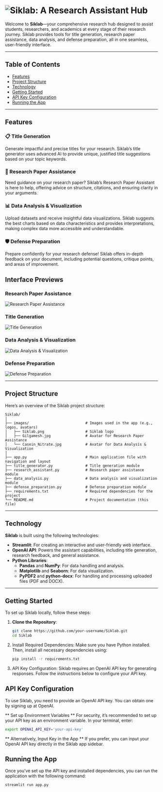# ![Siklab: A Research Assistant Hub](images/Siklab.png) 

Welcome to **Siklab**—your comprehensive research hub designed to assist students, researchers, and academics at every stage of their research journey. Siklab provides tools for title generation, research paper assistance, data analysis, and defense preparation, all in one seamless, user-friendly interface.

---

## Table of Contents

- [Features](#features)
- [Project Structure](#project-structure)
- [Technology](#technology)
- [Getting Started](#getting-started)
- [API Key Configuration](#api-key-configuration)
- [Running the App](#running-the-app)

---

## Features

### 📋 Title Generation
Generate impactful and precise titles for your research. Siklab’s title generator uses advanced AI to provide unique, justified title suggestions based on your topic keywords.

### 📑 Research Paper Assistance
Need guidance on your research paper? Siklab’s Research Paper Assistant is here to help, offering advice on structure, citations, and ensuring clarity in your arguments.

### 📊 Data Analysis & Visualization
Upload datasets and receive insightful data visualizations. Siklab suggests the best charts based on data characteristics and provides interpretations, making complex data more accessible and understandable.

### 🛡️ Defense Preparation
Prepare confidently for your research defense! Siklab offers in-depth feedback on your document, including potential questions, critique points, and areas of improvement.

## Interface Previews

### Research Paper Assistance
![Research Paper Assistance](images/research_paper_assistance.png)

### Title Generation
![Title Generation](images/title_generation.png)

### Data Analysis & Visualization
![Data Analysis & Visualization](images/data_analysis.png)

### Defense Preparation
![Defense Preparation](images/defense_preparation.png)

---

## Project Structure

Here’s an overview of the Siklab project structure:
```
Siklab/
│
├── images/                          # Images used in the app (e.g., logos, avatars)
│   ├── Siklab.png                   # Siklab logo
│   ├── Gilgamesh.jpg                # Avatar for Research Paper Assistance
│   └── Casein_Nitrate.jpg           # Avatar for Data Analysis & Visualization
│
├── app.py                           # Main application file with navigation and layout
├── title_generator.py               # Title generation module
├── research_assistant.py            # Research paper assistance module
├── data_analysis.py                 # Data analysis and visualization module
├── defense_preparation.py           # Defense preparation module
├── requirements.txt                 # Required dependencies for the project
└── README.md                        # Project documentation (this file)
```

---

## Technology

**Siklab** is built using the following technologies:

- **Streamlit**: For creating an interactive and user-friendly web interface.
- **OpenAI API**: Powers the assistant capabilities, including title generation, research feedback, and general assistance.
- **Python Libraries**:
  - **Pandas** and **NumPy**: For data handling and analysis.
  - **Matplotlib** and **Seaborn**: For data visualization.
  - **PyPDF2** and **python-docx**: For handling and processing uploaded files (PDF and DOCX).

---

## Getting Started

To set up Siklab locally, follow these steps:

1. **Clone the Repository**:
   ```bash
   git clone https://github.com/your-username/Siklab.git
   cd Siklab
    ```
2. Install Required Dependencies: Make sure you have Python installed. Then, install all necessary dependencies using:
   ```bash
   pip install -r requirements.txt
    ```
3. API Key Configuration: Siklab requires an OpenAI API key for generating responses. Follow the instructions below to configure your API key.

## API Key Configuration
To use Siklab, you need to provide an OpenAI API key. You can obtain one by signing up at OpenAI.

** Set up Environment Variables ** 
For security, it’s recommended to set up your API key as an environment variable. In your terminal, enter:
  ```bash
  export OPENAI_API_KEY='your-api-key'
  ```
** Alternatively, Input Key in the App **
If you prefer, you can input your OpenAI API key directly in the Siklab app sidebar.

## Running the App
Once you’ve set up the API key and installed dependencies, you can run the application with the following command:
  ```bash
  streamlit run app.py
  ```

